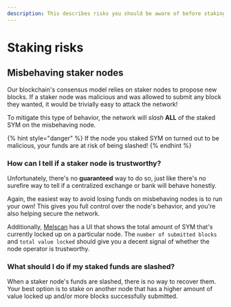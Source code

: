 ```yaml
---
description: This describes risks you should be aware of before staking your SYM.
---
```


# Staking risks

## Misbehaving staker nodes

Our blockchain's consensus model relies on staker nodes to propose new blocks. If a staker node was malicious and was allowed to submit any block they wanted, it would be trivially easy to attack the network!&#x20;

To mitigate this type of behavior, the network will _slash_ **ALL** of the staked SYM on the misbehaving node.

{% hint style="danger" %}
If the node you staked SYM on turned out to be malicious, your funds are at risk of being slashed!
{% endhint %}

### How can I tell if a staker node is trustworthy?

Unfortunately, there's no **guaranteed** way to do so, just like there's no surefire way to tell if a centralized exchange or bank will behave honestly.

Again, the easiest way to avoid losing funds on misbehaving nodes is to run your own! This gives you full control over the node's behavior, and you're also helping secure the network.

Additionally, [Melscan](https://scan.themelio.org/) has a UI that shows the total amount of SYM that's currently locked up on a particular node. The `number of submitted blocks` and `total value locked` should give you a decent signal of whether the node operator is trustworthy.

### What should I do if my staked funds are slashed?

When a staker node's funds are slashed, there is no way to recover them. Your best option is to stake on another node that has a higher amount of value locked up and/or more blocks successfully submitted.
